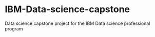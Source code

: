 # IBM-Data-science-capstone
Data science capstone project for the IBM Data science professional program
